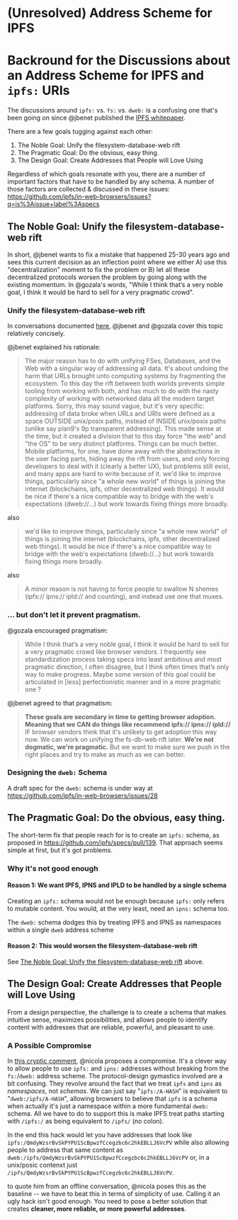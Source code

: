 (Unresolved) Address Scheme for IPFS
=================

# Backround for the Discussions about an Address Scheme for IPFS and `ipfs:` URIs

The discussions around `ipfs:` vs. `fs:` vs. `dweb:` is a confusing one that's been going on since @jbenet published the [IPFS whitepaper](https://ipfs.io/ipfs/QmR7GSQM93Cx5eAg6a6yRzNde1FQv7uL6X1o4k7zrJa3LX/ipfs.draft3.pdf).

There are a few goals tugging against each other: 
1. The Noble Goal: Unify the filesystem-database-web rift
2. The Pragmatic Goal: Do the obvious, easy thing.
3. The Design Goal: Create Addresses that People will Love Using

Regardless of which goals resonate with you, there are a number of important factors that have to be handled by any schema.  A number of those factors are collected & discussed in these issues: 
https://github.com/ipfs/in-web-browsers/issues?q=is%3Aissue+label%3Aspecs

## The Noble Goal: Unify the filesystem-database-web rift

In short, @jbenet wants to fix a mistake that happened 25-30 years ago and sees this current decision as an inflection point where we either A) use this "decentralization" moment to fix the problem or B) let all these decentralized protocols worsen the problem by going along with the existing momentum. In @gozala's words, "While I think that’s a very noble goal, I think it would be hard to sell for a very pragmatic crowd".

### Unify the filesystem-database-web rift

In conversations documented [here](https://github.com/ipfs/in-web-browsers/issues/4), @jbenet and @gozala cover this topic relatively concisely.

@jbenet explained his rationale:

> The major reason has to do with unifying FSes, Databases, and the Web with a singular way of addressing all data. It's about undoing the harm that URLs brought unto computing systems by fragmenting the ecosystem. To this day the rift between both worlds prevents simple tooling from working with both, and has much to do with the nasty complexity of working with networked data all the modern target platforms. Sorry, this may sound vague, but it's very specific: addressing of data broke when URLs and URIs were defined as a space OUTSIDE unix/posix paths, instead of INSIDE unix/posix paths (unlike say plan9's 9p transparent addressing). This made sense at the time, but it created a division that to this day force "the web" and "the OS" to be very distinct platforms. Things can be much better. Mobile platforms, for one, have done away with the abstractions in the user facing parts, hiding away the rift from users, and only forcing developers to deal with it (clearly a better UX), but problems still exist, and many apps are hard to write because of it. we'd like to improve things, particularly since "a whole new world" of things is joining the internet (blockchains, ipfs, other decentralized web things). It would be nice if there's a nice compatible way to bridge with the web's expectations (dweb://...) but work towards fixing things more broadly.

also 

> we'd like to improve things, particularly since "a whole new world" of things is joining the internet (blockchains, ipfs, other decentralized web things). It would be nice if there's a nice compatible way to bridge with the web's expectations (dweb://...) but work towards fixing things more broadly.

also 

> A minor reason is not having to force people to swallow N shemes (ipfs:// ipns:// ipld:// and counting), and instead use one that muxes.

### ... but don't let it prevent pragmatism.

@gozala encouraged pragmatism:
> While I think that’s a very noble goal, I think it would be hard to sell for a very pragmatic crowd like browser vendors. I frequently see standardization process taking specs into least ambitious and most pragmatic direction, I often disagree, but I think often times that’s only way to make progress. Maybe some version of this goal could be articulated in [less] perfectionistic manner and in a more pragmatic one ?

@jbenet agreed to that pragmatism:
> **These goals are secondary in time to getting browser adoption. Meaning that we CAN do things like recommend ipfs:// ipns:// ipld://** IF browser vendors think that it's unlikely to get adoption this way now. We can work on unifying the fs-db-web rift later. **We're not dogmatic, we're pragmatic.** But we want to make sure we push in the right places and try to make as much as we can better.

### Designing the `dweb:` Schema

A draft spec for the `dweb:` schema is under way at https://github.com/ipfs/in-web-browsers/issues/28

## The Pragmatic Goal: Do the obvious, easy thing.

The short-term fix that people reach for is to create an `ipfs:` schema, as proposed in https://github.com/ipfs/specs/pull/139. That approach seems simple at first, but it's got problems.

### Why it's not good enough

#### Reason 1: We want IPFS, IPNS and IPLD to be handled by a single schema
Creating an `ipfs:` schema would not be enough because `ipfs:` only refers to mutable content. You would, at the very least, need an `ipns:` schema too.

The `dweb:` schema dodges this by treating IPFS and IPNS as namespaces within a single `dweb` address scheme

#### Reason 2: This would worsen the filesystem-database-web rift
See [The Noble Goal: Unify the filesystem-database-web rift](#the-noble-goal-unify-the-filesystem-database-web-rift) above.

## The Design Goal: Create Addresses that People will Love Using

From a design perspective, the challenge is to create a schema that makes intuitive sense, maximizes possibilities, and allows people to identify content with addresses that are reliable, powerful, and pleasant to use.

### A Possible Compromise

In [this cryptic comment](https://github.com/ipfs/in-web-browsers/issues/28#issuecomment-281135393), @nicola proposes a compromise. It's a clever way to allow people to use `ipfs:` and `ipns:` addresses without breaking from the `fs:`/`dweb:` address scheme. The protocol-design gymastics involved are a bit confusing. They revolve around the fact that we treat `ipfs` and `ipns` as _namespaces_, not _schemas_. We can just say "`ipfs:/A-HASH`" is equivalent to "`dweb:/ipfs/A-HASH`", allowing browsers to believe that `ipfs` is a schema when actually it's just a namespace within a more fundamental `dweb:` schema. All we have to do to support this is make IPFS treat paths starting with `/ipfs:/` as being equivalent to `/ipfs/` (no colon).

In the end this hack would let you have addresses that look like `ipfs:/QmdyWzsrBvSkPYPU1ScBpwzfCcegzbc6c2hkEBLLJ6VcPV` while also allowing people to address that same content as `dweb:/ipfs/QmdyWzsrBvSkPYPU1ScBpwzfCcegzbc6c2hkEBLLJ6VcPV` or, in a unix/posic contenxt just `/ipfs/QmdyWzsrBvSkPYPU1ScBpwzfCcegzbc6c2hkEBLLJ6VcPV`.

to quote him from an offline conversation, @nicola poses this as the baseline -- we have to beat this in terms of simplicity of use. Calling it an ugly hack isn't good enough. You need to pose a better solution that creates **cleaner, more reliable, or more powerful addresses**.
